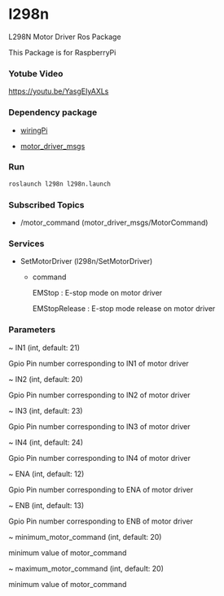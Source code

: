 # l298n

L298N Motor Driver Ros Package

This Package is for RaspberryPi

### Yotube Video

https://youtu.be/YasgEIyAXLs

### Dependency package
- [wiringPi](http://wiringpi.com/download-and-install/)

- [motor_driver_msgs](https://github.com/PigeonSensei/pigeon_motor_driver/tree/master/motor_driver_msgs)

### Run

```bash
roslaunch l298n l298n.launch
```

### Subscribed Topics

- /motor_command (motor_driver_msgs/MotorCommand)

### Services
- SetMotorDriver (l298n/SetMotorDriver)

  -  command

     EMStop : E-stop mode on motor driver
     
     EMStopRelease : E-stop mode release on motor driver

### Parameters

~ IN1 (int, default: 21)

  Gpio Pin number corresponding to IN1 of motor driver
  
~ IN2 (int, default: 20)

  Gpio Pin number corresponding to IN2 of motor driver  

~ IN3 (int, default: 23)

  Gpio Pin number corresponding to IN3 of motor driver

~ IN4 (int, default: 24)

  Gpio Pin number corresponding to IN4 of motor driver

~ ENA (int, default: 12)

  Gpio Pin number corresponding to ENA of motor driver

~ ENB (int, default: 13)

  Gpio Pin number corresponding to ENB of motor driver
  
~ minimum_motor_command (int, default: 20)

  minimum value of motor_command
  
~ maximum_motor_command (int, default: 20)

  minimum value of motor_command

